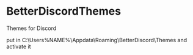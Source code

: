 # BetterDiscordThemes
Themes for Discord

put in C:\Users\%NAME%\Appdata\Roaming\BetterDiscord\Themes and activate it
